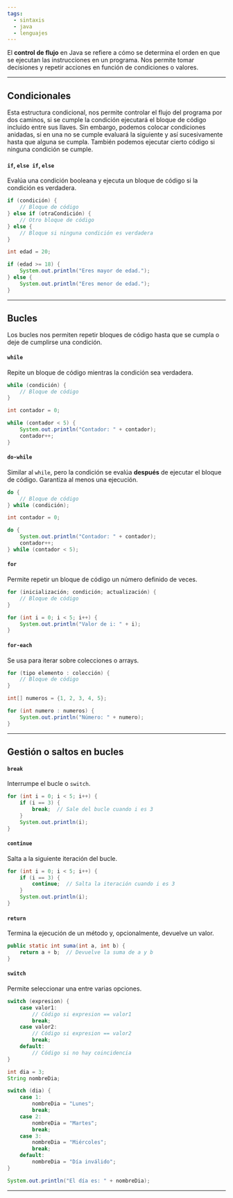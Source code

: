 ```yaml
---
tags:
  - sintaxis
  - java
  - lenguajes
---
```

El **control de flujo** en Java se refiere a cómo se determina el orden en que se ejecutan las instrucciones en un programa. Nos permite tomar decisiones y repetir acciones en función de condiciones o valores.

---
## Condicionales

Esta estructura condicional, nos permite controlar el flujo del programa por dos caminos, si se cumple la condición ejecutará el bloque de código incluido entre sus llaves. Sin embargo, podemos colocar condiciones anidadas, si en una no se cumple evaluará la siguiente y así sucesivamente hasta que alguna se cumpla. También podemos ejecutar cierto código si ninguna condición se cumple.
#### `if`, `else if`, `else`

Evalúa una condición booleana y ejecuta un bloque de código si la condición es verdadera.

```java
if (condición) {
    // Bloque de código
} else if (otraCondición) {
    // Otro bloque de código
} else {
    // Bloque si ninguna condición es verdadera
}
```

```java
int edad = 20;

if (edad >= 18) {
    System.out.println("Eres mayor de edad.");
} else {
    System.out.println("Eres menor de edad.");
}
```

---
## Bucles

Los bucles nos permiten repetir bloques de código hasta que se cumpla o deje de cumplirse una condición.
#### `while`

Repite un bloque de código mientras la condición sea verdadera.

```java
while (condición) {
    // Bloque de código
}
```

```java
int contador = 0;

while (contador < 5) {
    System.out.println("Contador: " + contador);
    contador++;
}
```

#### `do-while`

Similar al `while`, pero la condición se evalúa **después** de ejecutar el bloque de código. Garantiza al menos una ejecución.

```java
do {
    // Bloque de código
} while (condición);
```

```java
int contador = 0;

do {
    System.out.println("Contador: " + contador);
    contador++;
} while (contador < 5);
```

#### `for`

Permite repetir un bloque de código un número definido de veces.

```java
for (inicialización; condición; actualización) {
    // Bloque de código
}
```

```java
for (int i = 0; i < 5; i++) {
    System.out.println("Valor de i: " + i);
}
```

#### `for-each`

Se usa para iterar sobre colecciones o arrays.

```java
for (tipo elemento : colección) {
    // Bloque de código
}
```

```java
int[] numeros = {1, 2, 3, 4, 5};

for (int numero : numeros) {
    System.out.println("Número: " + numero);
}
```

---
## Gestión o saltos en bucles

#### `break`

Interrumpe el bucle o `switch`.

```java
for (int i = 0; i < 5; i++) {
    if (i == 3) {
        break;  // Sale del bucle cuando i es 3
    }
    System.out.println(i);
}
```

#### `continue`

Salta a la siguiente iteración del bucle.

```java
for (int i = 0; i < 5; i++) {
    if (i == 3) {
        continue;  // Salta la iteración cuando i es 3
    }
    System.out.println(i);
}
```

#### `return`

Termina la ejecución de un método y, opcionalmente, devuelve un valor.

```java
public static int suma(int a, int b) {
    return a + b;  // Devuelve la suma de a y b
}
```

#### `switch`

Permite seleccionar una entre varias opciones.

```java
switch (expresion) {
    case valor1:
        // Código si expresion == valor1
        break;
    case valor2:
        // Código si expresion == valor2
        break;
    default:
        // Código si no hay coincidencia
}
```

```java
int dia = 3;
String nombreDia;

switch (dia) {
    case 1:
        nombreDia = "Lunes";
        break;
    case 2:
        nombreDia = "Martes";
        break;
    case 3:
        nombreDia = "Miércoles";
        break;
    default:
        nombreDia = "Día inválido";
}

System.out.println("El día es: " + nombreDia);
```

---

